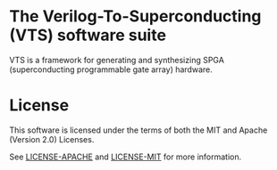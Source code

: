 # The Verilog-To-Superconducting (VTS) software suite

VTS is a framework for generating and synthesizing SPGA (superconducting programmable gate array)
hardware.

# License

This software is licensed under the terms of both the MIT and Apache (Version 2.0) Licenses.

See [LICENSE-APACHE](LICENSE-APACHE) and [LICENSE-MIT](LICENSE-MIT) for more information.
